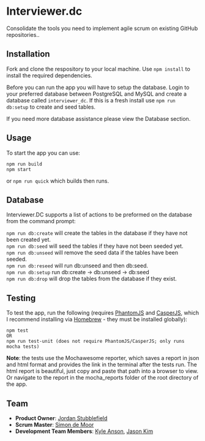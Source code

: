 # Interviewer.dc
Consolidate the tools you need to implement agile scrum on existing GitHub repositories..

<!-- ## Table of Contents
1. [Usage](#Usage)
    1. [Adding Repositories](#Adding-Repositories)
    1. [Adding and Removing Deliverables or Resources](#Adding-and-Removing-Deliverables-or-Resources)
1. [Installation](#Installation)
1. [Team](#Team)

## Usage
### Scheduling meetings
CLick the add button above the calendar to schedule a meeting.
### Adding and Removing Deliverables or Resources
Fill out the form entirely and then submit, the lists will automatically update when you or anyone else adds/deletes deliverables/resources. To delete an item press the X that is located next to it. -->

## Installation
Fork and clone the respository to your local machine.
Use `npm install` to install the required dependencies.

Before you can run the app you will have to setup the database. Login to your preferred database between PostgreSQL and MySQL and create a database called `interviewer_dc`.
If this is a fresh install use `npm run db:setup` to create and seed tables.

If you need more database assistance please view the Database section.

## Usage
To start the app you can use:
```
npm run build
npm start
```
or `npm run quick` which builds then runs.

## Database
Interviewer.DC supports a list of actions to be preformed on the database from the command prompt:

`npm run db:create` will create the tables in the database if they have not been created yet.<br />
`npm run db:seed` will seed the tables if they have not been seeded yet.<br />
`npm run db:unseed` will remove the seed data if the tables have been seeded.<br />
`npm run db:reseed` will run db:unseed and then db:seed.<br />
`npm run db:setup` run db:create -> db:unseed -> db:seed<br />
`npm run db:drop` will drop the tables from the database if they exist.<br />

## Testing

To test the app, run the following (requires [PhantomJS](http://phantomjs.org/) and [CasperJS](http://casperjs.org/), which I recommend installing via [Homebrew](https://brew.sh/) - they must be installed globally):
```
npm test
OR
npm run test-unit (does not require PhantomJS/CasperJS; only runs mocha tests)
```
__Note__: the tests use the Mochawesome reporter, which saves a report in json and html format and provides the link in the terminal after the tests run. The html report is beautiful, just copy and paste that path into a browser to view. Or navigate to the report in the mocha_reports folder of the root directory of the app.



## Team
- __Product Owner__: [Jordan Stubblefield](https://github.com/JStubb7939)
- __Scrum Master__: [Simon de Moor](https://github.com/sdemoor)
- __Development Team Members__: [Kyle Anson](https://github.com/Riski24), [Jason Kim](https://github.com/kasonjim)
